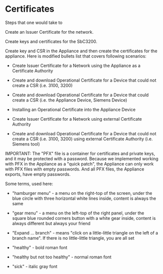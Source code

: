 # Certificates

Steps that one would take to

Create an Issuer Certificate for the network.

Create keys and certificates for the SbC3200.

Create key and CSR in the Appliance and then create the certificates for the appliance.
Here is modified bullets list that covers following scenarios:

- Create Issuer Certificate for a Network using the Appliance as a Certificate Authority

- Create and download Operational Certificate for a Device that could not create a CSR (i.e. 3100, 3200)

- Create and download Operational Certificate for a Device that could create a CSR (i.e. the Appliance Device, Siemens Device)

- Installing an Operational Certificate into the Appliance Device

- Create Issuer Certificate for a Network using external Certificate Authority

- Create and download Operational Certificate for a Device that could not create a CSR (i.e. 3100, 3200) using external Certificate Authority (i.e. Siemens tool)

IMPORTANT: The "PFX" file is a container for certificates and private keys, and it may be protected with a password. Because we implemented working with PFX in the Appliance as a "quick patch", the Appliance can only work with PFX files with empty passwords. And all PFX files, the Appliance exports, have empty passwords. 

Some terms, used here:

 - "hamburger menu" - a menu on the right-top of the screen, under the blue circle with three horizontal white lines inside, content is always the same
   
 - "gear menu" - a menu on the left-top of the right panel, under the square blue rounded corners button with a white gear inside, content is always different but always your friend
 - "Expand ... branch" - means "click on a little-little triangle on the left of a branch name". If there is no little-little triangle, you are all set
 - "healthy" - bold roman font
 - "healthy but not too healthy" - normal roman font
 - "sick" - italic gray font
